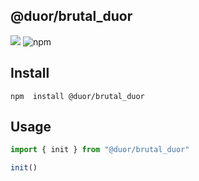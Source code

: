 ## @duor/brutal_duor

![](https://img.shields.io/badge/DuoR-%E5%88%9D%E6%9D%A5%E4%B9%8D%E5%88%B0-%238c37db)
![npm](https://img.shields.io/npm/v/brutal_duor)

## Install

````
npm  install @duor/brutal_duor
````



## Usage

```js
import { init } from "@duor/brutal_duor"

init()
